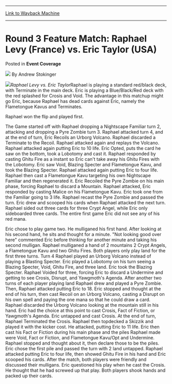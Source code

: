 
---
[Link to Wayback Machine](https://web.archive.org/web/20220119110536/https://magic.wizards.com/en/articles/archive/event-coverage/round-3-feature-match-raphael-levy-france-vs-eric-taylor-usa-2000-01)

[_metadata_:author]:- "Andrew Stokinger"
[_metadata_:description]:- "Raphael Levy vs. Eric TaylorRaphael is playing a standard red/black deck, with Terminate in the main deck. Eric is playing a Blue/Black/Red deck with the red splashed for Crosis and Void. The advantage in this matchup might go Eric, because Raphael has dead cards against Eric, namely the Flametongue Kavus and Terminates. Raphael won the flip and played first. The Game started"
[_metadata_:generator]:- "Drupal 7 (http://drupal.org)"
[_metadata_:node]:- "763546"
[_metadata_:source]:- "div-main-content"
[_metadata_:title]:- "Round 3 Feature Match: Raphael Levy (France) vs. Eric Taylor (USA)"
[_metadata_:wayback_capture_timestamp]:- "2022-01-19 11:05:36"
[_metadata_:wayback_raw_url]:- "https://web.archive.org/web/20220119110536id_/https://magic.wizards.com/en/articles/archive/event-coverage/round-3-feature-match-raphael-levy-france-vs-eric-taylor-usa-2000-01"
[_metadata_:wayback_url]:- "https://magic.wizards.com/en/articles/archive/event-coverage/round-3-feature-match-raphael-levy-france-vs-eric-taylor-usa-2000-01"
---


Round 3 Feature Match: Raphael Levy (France) vs. Eric Taylor (USA)
==================================================================



 Posted in **Event Coverage**







![](https://media.magic.wizards.com/styles/auth_small/public/generic-avatar-150_551.png)
By Andrew Stokinger











![](https://media.magic.wizards.com/image_legacy_migration/sideboard/images/pttok01/900.jpg)*Raphael Levy vs. Eric Taylor*Raphael is playing a standard red/black deck, with Terminate in the main deck. Eric is playing a Blue/Black/Red deck with the red splashed for Crosis and Void. The advantage in this matchup might go Eric, because Raphael has dead cards against Eric, namely the Flametongue Kavus and Terminates.


Raphael won the flip and played first.


The Game started off with Raphael dropping a Nightscape Familiar turn 2, attacking and dropping a Pyre Zombie turn 3. Raphael attacked turn 4, and at the end of turn, Eric Recoils an Urborg Volcano. Raphael discarded a Terminate to the Recoil. Raphael attacked again and replays the Volcano. Raphael attacked again putting Eric to 10 life. Eric Opted, puts the card he saw on the bottom, took a Lobotomy and cast it. Raphael responded by casting Ghitu Fire as a instant so Eric can't take away his Ghitu Fires with the Lobotomy. Eric saw Void, Blazing Specter and Flametongue Kavu, and took the Blazing Specter. Raphael attacked again putting Eric to four life. Raphael then cast a Flametongue Kavu targeting his own Nightscape Familiar and then regenerated it. Eric Recoiled the Pyre Zombie on his main phase, forcing Raphael to discard a Mountain. Raphael attacked, Eric responded by casting Malice on his Flametongue Kavu. Eric took one from the Familiar going to 3 life. Raphael recast the Pyre Zombie and passed the turn. Eric drew and scooped his cards when Raphael attacked the next turn. 
Raphael sided out three cards for three Crypt Angel, while Eric only sideboarded three cards. The entire first game Eric did not see any of his red mana. 


Eric chose to play game two. He mulliganed his first hand. After looking at his second hand, he sits and thought for a minute. "Not looking good over here" commented Eric before thinking for another minute and taking his second mulligan. Raphael mulliganed a hand of 2 mountains 2 Crypt Angels, a Flametongue Kavu and two Ghitu Fires. Both players only play land for the first three turns. Turn 4 Raphael played an Urborg Volcano instead of playing a Blasting Specter. Eric played a Lobotomy on his turn seeing a Blazing Specter, Void, Ghitu Fire, and three land. Eric took the Blazing Specter. Raphael Voided for three, forcing Eric to discard a Undermine and getting to see Crosis, Disrupt, and Yawgmoth's Agenda. After another two turns of each player playing land Raphael drew and played a Pyre Zombie. Then, Raphael attacked putting Eric to 18. Eric stopped and thought at the end of his turn, then cast Recoil on an Urborg Volcano, casting a Disrupt on his own spell and paying the one mana so that he could draw a card. Raphael discarded the Urborg Volcano looking at the mountain still in his hand. Eric had the choice at this point to cast Crosis, Fact of Fiction, or Yawgmoth's Agenda. Eric untapped and cast Crosis. At the end of turn, Raphael Terminated the Crosis. Raphael then topdecked a Skizzik and played it with the kicker cost. He attacked, putting Eric to 11 life. Eric then cast his Fact or Fiction during his main phase and the piles Raphael made were Void, Fact or Fiction, and Flametongue Kavu/Opt and Undermine. Raphael stopped and thought about it, then declare those to be the piles. Eric chose the first pile and passed the turn with 2 land untapped. Raphael attacked putting Eric to four life, then showed Ghitu Fire in his hand and Eric scooped his cards. After the match, both players were friendly and discussed their mulligans. Eric questioned his play when he cast the Crosis. He thought that he had screwed up that play. Both players shook hands and packed up their cards.







